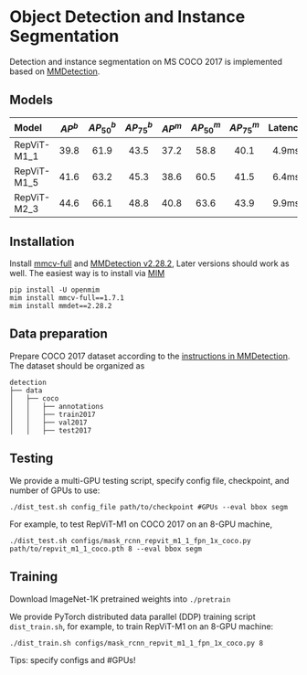 # Object Detection and Instance Segmentation

Detection and instance segmentation on MS COCO 2017 is implemented based on [MMDetection](https://github.com/open-mmlab/mmdetection).

## Models
| Model                   | $AP^b$ | $AP_{50}^b$ | $AP_{75}^b$ | $AP^m$ | $AP_{50}^m$ | $AP_{75}^m$ | Latency | Ckpt | Log |
|:---------------|:----:|:---:|:--:|:--:|:--:|:--:|:--:|:--:|:--:|
| RepViT-M1_1 | 39.8  |  61.9   | 43.5  |    37.2    |  58.8      |  40.1        |     4.9ms    |   [M1_1](https://github.com/THU-MIG/RepViT/releases/download/v1.0/repvit_m1_1_coco.pth)   | [M1_1](./logs/repvit_m1_1_coco.json) |
| RepViT-M1_5 | 41.6   | 63.2   | 45.3  | 38.6   | 60.5        | 41.5         |     6.4ms    |   [M1_5](https://github.com/THU-MIG/RepViT/releases/download/v1.0/repvit_m1_5_coco.pth)   | [M1_5](./logs/repvit_m1_5_coco.json) |
| RepViT-M2_3 | 44.6   | 66.1        | 48.8        | 40.8   | 63.6        | 43.9  |     9.9ms    |   [M2_3](https://github.com/THU-MIG/RepViT/releases/download/v1.0/repvit_m2_3_coco.pth)   | [M2_3](./logs/repvit_m2_3_coco.json) |

## Installation

Install [mmcv-full](https://github.com/open-mmlab/mmcv) and [MMDetection v2.28.2](https://github.com/open-mmlab/mmdetection/tree/v2.28.2),
Later versions should work as well. 
The easiest way is to install via [MIM](https://github.com/open-mmlab/mim)
```
pip install -U openmim
mim install mmcv-full==1.7.1
mim install mmdet==2.28.2
```

## Data preparation

Prepare COCO 2017 dataset according to the [instructions in MMDetection](https://github.com/open-mmlab/mmdetection/blob/master/docs/en/1_exist_data_model.md#test-existing-models-on-standard-datasets).
The dataset should be organized as 
```
detection
├── data
│   ├── coco
│   │   ├── annotations
│   │   ├── train2017
│   │   ├── val2017
│   │   ├── test2017
```

## Testing

We provide a multi-GPU testing script, specify config file, checkpoint, and number of GPUs to use: 
```
./dist_test.sh config_file path/to/checkpoint #GPUs --eval bbox segm
```

For example, to test RepViT-M1 on COCO 2017 on an 8-GPU machine, 

```
./dist_test.sh configs/mask_rcnn_repvit_m1_1_fpn_1x_coco.py path/to/repvit_m1_1_coco.pth 8 --eval bbox segm
```

## Training
Download ImageNet-1K pretrained weights into `./pretrain` 

We provide PyTorch distributed data parallel (DDP) training script `dist_train.sh`, for example, to train RepViT-M1 on an 8-GPU machine: 
```
./dist_train.sh configs/mask_rcnn_repvit_m1_1_fpn_1x_coco.py 8
```
Tips: specify configs and #GPUs!

